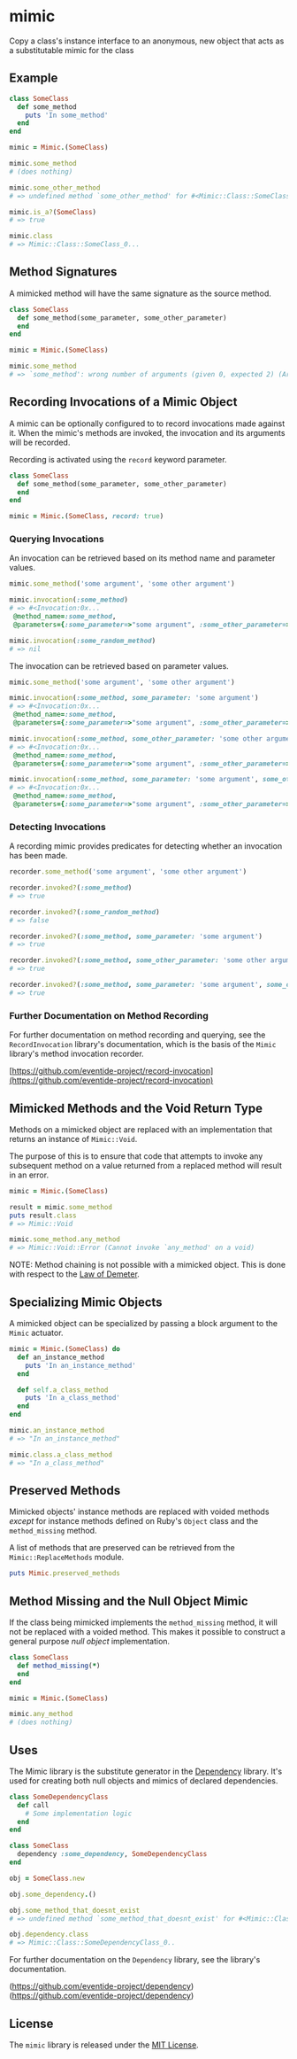 # mimic

Copy a class's instance interface to an anonymous, new object that acts as a substitutable mimic for the class

## Example

``` ruby
class SomeClass
  def some_method
    puts 'In some_method'
  end
end

mimic = Mimic.(SomeClass)

mimic.some_method
# (does nothing)

mimic.some_other_method
# => undefined method `some_other_method' for #<Mimic::Class::SomeClass_0...:0x...> (NoMethodError)

mimic.is_a?(SomeClass)
# => true

mimic.class
# => Mimic::Class::SomeClass_0...
```

## Method Signatures

A mimicked method will have the same signature as the source method.

``` ruby
class SomeClass
  def some_method(some_parameter, some_other_parameter)
  end
end

mimic = Mimic.(SomeClass)

mimic.some_method
# => `some_method': wrong number of arguments (given 0, expected 2) (ArgumentError)
```

## Recording Invocations of a Mimic Object

A mimic can be optionally configured to to record invocations made against it.
When the mimic's methods are invoked, the invocation and its arguments will be recorded.

Recording is activated using the `record` keyword parameter.

``` ruby
class SomeClass
  def some_method(some_parameter, some_other_parameter)
  end
end

mimic = Mimic.(SomeClass, record: true)
```

### Querying Invocations

An invocation can be retrieved based on its method name and parameter values.

``` ruby
mimic.some_method('some argument', 'some other argument')

mimic.invocation(:some_method)
# => #<Invocation:0x...
 @method_name=:some_method,
 @parameters={:some_parameter=>"some argument", :some_other_parameter=>"some other argument"}>

mimic.invocation(:some_random_method)
# => nil
```

The invocation can be retrieved based on parameter values.

``` ruby
mimic.some_method('some argument', 'some other argument')

mimic.invocation(:some_method, some_parameter: 'some argument')
# => #<Invocation:0x...
 @method_name=:some_method,
 @parameters={:some_parameter=>"some argument", :some_other_parameter=>"some other argument"}>

mimic.invocation(:some_method, some_other_parameter: 'some other argument')
# => #<Invocation:0x...
 @method_name=:some_method,
 @parameters={:some_parameter=>"some argument", :some_other_parameter=>"some other argument"}>

mimic.invocation(:some_method, some_parameter: 'some argument', some_other_parameter: 'some other argument')
# => #<Invocation:0x...
 @method_name=:some_method,
 @parameters={:some_parameter=>"some argument", :some_other_parameter=>"some other argument"}>
```

### Detecting Invocations

A recording mimic provides predicates for detecting whether an invocation has been made.

``` ruby
recorder.some_method('some argument', 'some other argument')

recorder.invoked?(:some_method)
# => true

recorder.invoked?(:some_random_method)
# => false

recorder.invoked?(:some_method, some_parameter: 'some argument')
# => true

recorder.invoked?(:some_method, some_other_parameter: 'some other argument')
# => true

recorder.invoked?(:some_method, some_parameter: 'some argument', some_other_parameter: 'some other argument')
# => true
```

### Further Documentation on Method Recording

For further documentation on method recording and querying, see the `RecordInvocation` library's documentation, which is the basis of the `Mimic` library's method invocation recorder.

[https://github.com/eventide-project/record-invocation](https://github.com/eventide-project/record-invocation)

## Mimicked Methods and the Void Return Type

Methods on a mimicked object are replaced with an implementation that returns an instance of `Mimic::Void`.

The purpose of this is to ensure that code that attempts to invoke any subsequent method on a value returned from a replaced method will result in an error.

``` ruby
mimic = Mimic.(SomeClass)

result = mimic.some_method
puts result.class
# => Mimic::Void

mimic.some_method.any_method
# => Mimic::Void::Error (Cannot invoke `any_method' on a void)
```

NOTE: Method chaining is not possible with a mimicked object. This is done with respect to the [Law of Demeter](https://en.wikipedia.org/wiki/Law_of_Demeter).

## Specializing Mimic Objects

A mimicked object can be specialized by passing a block argument to the `Mimic` actuator.

``` ruby
mimic = Mimic.(SomeClass) do
  def an_instance_method
    puts 'In an_instance_method'
  end

  def self.a_class_method
    puts 'In a_class_method'
  end
end

mimic.an_instance_method
# => "In an_instance_method"

mimic.class.a_class_method
# => "In a_class_method"
```

## Preserved Methods

Mimicked objects' instance methods are replaced with voided methods _except_ for instance methods defined on Ruby's `Object` class and the `method_missing` method.

A list of methods that are preserved can be retrieved from the `Mimic::ReplaceMethods` module.

``` ruby
puts Mimic.preserved_methods
```

## Method Missing and the Null Object Mimic

If the class being mimicked implements the `method_missing` method, it will not be replaced with a voided method. This makes it possible to construct a general purpose _null object_ implementation.

``` ruby
class SomeClass
  def method_missing(*)
  end
end

mimic = Mimic.(SomeClass)

mimic.any_method
# (does nothing)
```

## Uses

The Mimic library is the substitute generator in the [Dependency](https://github.com/eventide-project/dependency) library. It's used for creating both null objects and mimics of declared dependencies.

``` ruby
class SomeDependencyClass
  def call
    # Some implementation logic
  end
end

class SomeClass
  dependency :some_dependency, SomeDependencyClass
end

obj = SomeClass.new

obj.some_dependency.()

obj.some_method_that_doesnt_exist
# => undefined method `some_method_that_doesnt_exist' for #<Mimic::Class::SomeDependencyClass_0..:0x..> (NoMethodError)

obj.dependency.class
# => Mimic::Class::SomeDependencyClass_0..
```

For further documentation on the `Dependency` library, see the library's documentation.

(https://github.com/eventide-project/dependency)(https://github.com/eventide-project/dependency)

## License

The `mimic` library is released under the [MIT License](https://github.com/eventide-project/mimic/blob/master/MIT-License.txt).
